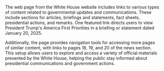 The web page from the White House website includes links to various types of content related to governmental updates and communications. These include sections for articles, briefings and statements, fact sheets, presidential actions, and remarks. One featured link directs users to view President Trump's America First Priorities in a briefing or statement dated January 20, 2025.

Additionally, the page provides navigation tools for accessing more pages of similar content, with links to pages 18, 19, and 20 of the news section. This setup allows users to explore and access a variety of official materials presented by the White House, helping the public stay informed about presidential communications and government actions.
